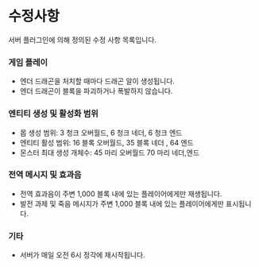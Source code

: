 # 수정사항

서버 플러그인에 의해 정의된 수정 사항 목록입니다.

### **게임 플레이**

* 엔더 드래곤을 처치할 때마다 드래곤 알이 생성됩니다.
* 엔더 드래곤이 블록을 파괴하거나 폭발하지 않습니다.







### **엔티티 생성 및 활성화 범위**

* 몹 생성 범위: 3 청크  오버월드, 6 청크  네더, 6 청크 엔드
* 엔티티 활성 범위: 16 블록  오버월드, 35 블록 네더 , 64 엔드
* 몬스터 최대 생성 개체수: 45 마리  오버월드 70 마리 네더,엔드



### **전역 메시지 및 효과음**

* 전역 효과음이 주변 1,000 블록 내에 있는 플레이어에게만 재생됩니다.
* 발전 과제 및 죽음 메시지가 주변 1,000 블록 내에 있는 플레이어에게만 표시됩니다.

### **기타**

* 서버가 매일 오전 6시 정각에 재시작됩니다.
